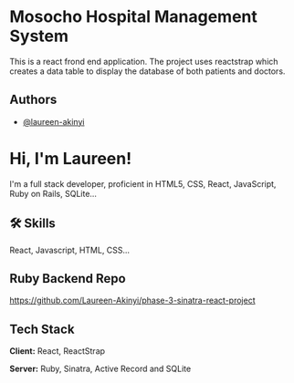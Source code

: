 
# Mosocho Hospital Management System

This is a react frond end application. The project uses reactstrap which creates a data 
table to display the database of both patients and doctors.




## Authors

- [@laureen-akinyi](https://github.com/Laureen-Akinyi)


# Hi, I'm Laureen! 
I'm a full stack developer, proficient in HTML5, CSS, React, JavaScript, Ruby on Rails, SQLite... 


## 🛠 Skills
React, Javascript, HTML, CSS...


## Ruby Backend Repo

https://github.com/Laureen-Akinyi/phase-3-sinatra-react-project
## Tech Stack

**Client:** React, ReactStrap

**Server:** Ruby, Sinatra, Active Record and SQLite

